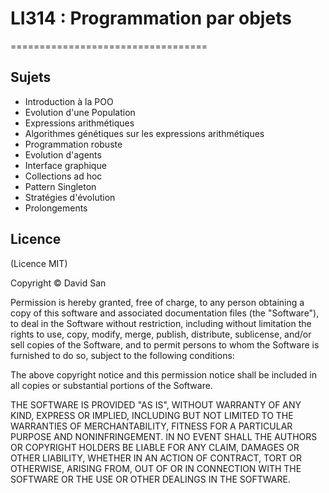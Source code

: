# LI314 : Programmation par objets
==================================

## Sujets

* Introduction à la POO
* Evolution d'une Population
* Expressions arithmétiques
* Algorithmes génétiques sur les expressions arithmétiques
* Programmation robuste
* Evolution d'agents
* Interface graphique
* Collections ad hoc
* Pattern Singleton
* Stratégies d'évolution
* Prolongements


## Licence

(Licence MIT)

Copyright © David San

Permission is hereby granted, free of charge, to any person obtaining a copy of this software and associated documentation files (the "Software"), to deal in the Software without restriction, including without limitation the rights to use, copy, modify, merge, publish, distribute, sublicense, and/or sell copies of the Software, and to permit persons to whom the Software is furnished to do so, subject to the following conditions:

The above copyright notice and this permission notice shall be included in all copies or substantial portions of the Software.

THE SOFTWARE IS PROVIDED "AS IS", WITHOUT WARRANTY OF ANY KIND, EXPRESS OR IMPLIED, INCLUDING BUT NOT LIMITED TO THE WARRANTIES OF MERCHANTABILITY, FITNESS FOR A PARTICULAR PURPOSE AND NONINFRINGEMENT. IN NO EVENT SHALL THE AUTHORS OR COPYRIGHT HOLDERS BE LIABLE FOR ANY CLAIM, DAMAGES OR OTHER LIABILITY, WHETHER IN AN ACTION OF CONTRACT, TORT OR OTHERWISE, ARISING FROM, OUT OF OR IN CONNECTION WITH THE SOFTWARE OR THE USE OR OTHER DEALINGS IN THE SOFTWARE.
